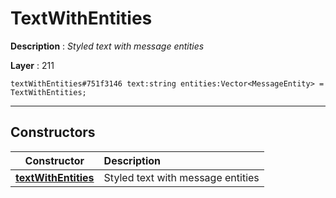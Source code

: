 # TextWithEntities

**Description** : *Styled text with message entities*

**Layer** : 211

```tl
textWithEntities#751f3146 text:string entities:Vector<MessageEntity> = TextWithEntities;
```

---

## Constructors

| Constructor | Description |
| :---: | :--- |
| [**textWithEntities**](constructor/textWithEntities) | Styled text with message entities |